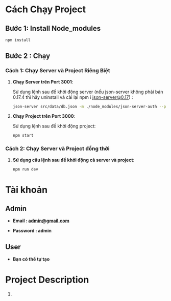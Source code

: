 
# Cách Chạy Project

## Bước 1: Install Node_modules

```bash
npm install
```

## Bước 2 : Chạy

### Cách 1: Chạy Server và Project Riêng Biệt

1. **Chạy Server trên Port 3001**:

   Sử dụng lệnh sau để khởi động server (nếu json-server không phải bản 0.17.4 thì hãy uninstall và cài lại npm i json-server@0.17) :

   ```bash
   json-server src/data/db.json -m ./node_modules/json-server-auth --port 3001
   ```

2. **Chạy Project trên Port 3000**:

    Sử dụng lệnh sau để khởi động project:

    ```bash
    npm start
    ```
    
### Cách 2: Chạy Server và Project đồng thời

1. **Sử dụng câu lệnh sau để khởi động cả server và project**:

    ```bash
    npm run dev
    ```

# Tài khoản

## Admin 

- **Email : admin@gmail.com**

- **Password : admin**

## User 

- **Bạn có thể tự tạo**

# Project Description 
1. 